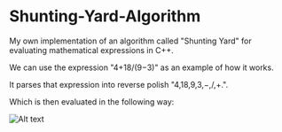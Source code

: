 # Shunting-Yard-Algorithm
My own implementation of an algorithm called "Shunting Yard" for evaluating mathematical expressions in C++.

We can use the expression "4+18/(9−3)" as an example of how it works.

It parses that expression into reverse polish "4,18,9,3,−,/,+.".

Which is then evaluated in the following way:

![Alt text](![image](https://user-images.githubusercontent.com/70743202/188290053-1e0c3d41-e932-4932-9f65-51586a5a0851.png) "")
